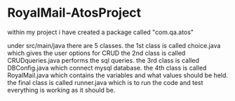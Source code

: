 # RoyalMail-AtosProject

within my project i have created a package called "com.qa.atos"

under src/main/java there are 5 classes.
the 1st class is called choice.java which gives the user options for CRUD
the 2nd class is called CRUDqueries.java performs the sql queries.
the 3rd class is called DBConfig.java which connect mysql database.
the 4th class is called RoyalMail.java which contains the variables and what values should be held.
the final class is called runner.java which is to run the code and test everything is working as it should be.
